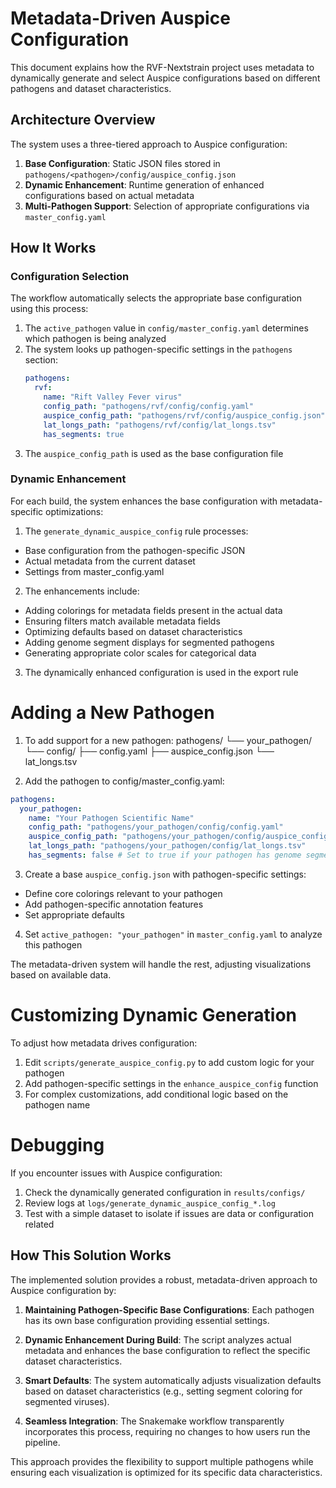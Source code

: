 # Metadata-Driven Auspice Configuration

This document explains how the RVF-Nextstrain project uses metadata to dynamically generate and select Auspice configurations based on different pathogens and dataset characteristics.

## Architecture Overview

The system uses a three-tiered approach to Auspice configuration:

1. **Base Configuration**: Static JSON files stored in `pathogens/<pathogen>/config/auspice_config.json`
2. **Dynamic Enhancement**: Runtime generation of enhanced configurations based on actual metadata
3. **Multi-Pathogen Support**: Selection of appropriate configurations via `master_config.yaml`

## How It Works

### Configuration Selection

The workflow automatically selects the appropriate base configuration using this process:

1. The `active_pathogen` value in `config/master_config.yaml` determines which pathogen is being analyzed
2. The system looks up pathogen-specific settings in the `pathogens` section:
   ```yaml
   pathogens:
     rvf:
       name: "Rift Valley Fever virus"
       config_path: "pathogens/rvf/config/config.yaml"
       auspice_config_path: "pathogens/rvf/config/auspice_config.json"
       lat_longs_path: "pathogens/rvf/config/lat_longs.tsv"
       has_segments: true
   ```
3. The `auspice_config_path` is used as the base configuration file

### Dynamic Enhancement

For each build, the system enhances the base configuration with metadata-specific optimizations:

1. The `generate_dynamic_auspice_config` rule processes:

- Base configuration from the pathogen-specific JSON
- Actual metadata from the current dataset
- Settings from master_config.yaml

2. The enhancements include:

- Adding colorings for metadata fields present in the actual data
- Ensuring filters match available metadata fields
- Optimizing defaults based on dataset characteristics
- Adding genome segment displays for segmented pathogens
- Generating appropriate color scales for categorical data

3. The dynamically enhanced configuration is used in the export rule

# Adding a New Pathogen

1. To add support for a new pathogen:
   pathogens/
   └── your_pathogen/
   └── config/
   ├── config.yaml
   ├── auspice_config.json
   └── lat_longs.tsv

2. Add the pathogen to config/master_config.yaml:

```yaml
pathogens:
  your_pathogen:
    name: "Your Pathogen Scientific Name"
    config_path: "pathogens/your_pathogen/config/config.yaml"
    auspice_config_path: "pathogens/your_pathogen/config/auspice_config.json"
    lat_longs_path: "pathogens/your_pathogen/config/lat_longs.tsv"
    has_segments: false # Set to true if your pathogen has genome segments
```

3. Create a base `auspice_config.json` with pathogen-specific settings:

- Define core colorings relevant to your pathogen
- Add pathogen-specific annotation features
- Set appropriate defaults

4. Set `active_pathogen: "your_pathogen"` in `master_config.yaml` to analyze this pathogen

The metadata-driven system will handle the rest, adjusting visualizations based on available data.

# Customizing Dynamic Generation

To adjust how metadata drives configuration:

1. Edit `scripts/generate_auspice_config.py` to add custom logic for your pathogen
2. Add pathogen-specific settings in the `enhance_auspice_config` function
3. For complex customizations, add conditional logic based on the pathogen name

# Debugging

If you encounter issues with Auspice configuration:

1. Check the dynamically generated configuration in `results/configs/`
2. Review logs at `logs/generate_dynamic_auspice_config_*.log`
3. Test with a simple dataset to isolate if issues are data or configuration related

## How This Solution Works

The implemented solution provides a robust, metadata-driven approach to Auspice configuration by:

1. **Maintaining Pathogen-Specific Base Configurations**: Each pathogen has its own base configuration providing essential settings.

2. **Dynamic Enhancement During Build**: The script analyzes actual metadata and enhances the base configuration to reflect the specific dataset characteristics.

3. **Smart Defaults**: The system automatically adjusts visualization defaults based on dataset characteristics (e.g., setting segment coloring for segmented viruses).

4. **Seamless Integration**: The Snakemake workflow transparently incorporates this process, requiring no changes to how users run the pipeline.

This approach provides the flexibility to support multiple pathogens while ensuring each visualization is optimized for its specific data characteristics.
